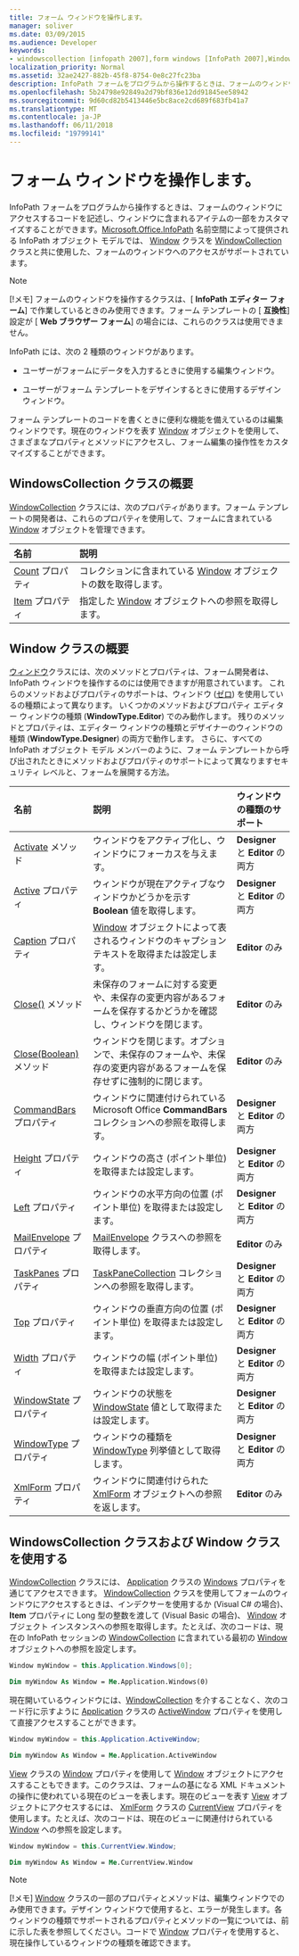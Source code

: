 ```yaml
---
title: フォーム ウィンドウを操作します。
manager: soliver
ms.date: 03/09/2015
ms.audience: Developer
keywords:
- windowscollection [infopath 2007],form windows [InfoPath 2007],Window class [InfoPath 2007]
localization_priority: Normal
ms.assetid: 32ae2427-882b-45f8-8754-0e8c27fc23ba
description: InfoPath フォームをプログラムから操作するときは、フォームのウィンドウにアクセスするコードを記述し、ウィンドウに含まれるアイテムの一部をカスタマイズすることができます。Microsoft.Office.InfoPath 名前空間によって提供される InfoPath オブジェクト モデルでは、Window クラスを WindowCollection クラスと共に使用した、フォームのウィンドウへのアクセスがサポートされています。
ms.openlocfilehash: 5b24798e92849a2d79bf836e12dd91845ee58942
ms.sourcegitcommit: 9d60cd82b5413446e5bc8ace2cd689f683fb41a7
ms.translationtype: MT
ms.contentlocale: ja-JP
ms.lasthandoff: 06/11/2018
ms.locfileid: "19799141"
---
```

# <a name="work-with-form-windows"></a>フォーム ウィンドウを操作します。

InfoPath フォームをプログラムから操作するときは、フォームのウィンドウにアクセスするコードを記述し、ウィンドウに含まれるアイテムの一部をカスタマイズすることができます。[Microsoft.Office.InfoPath](https://msdn.microsoft.com/library/Microsoft.Office.InfoPath.aspx) 名前空間によって提供される InfoPath オブジェクト モデルでは、 [Window](https://msdn.microsoft.com/library/Microsoft.Office.InfoPath.Window.aspx) クラスを [WindowCollection](https://msdn.microsoft.com/library/Microsoft.Office.InfoPath.WindowCollection.aspx) クラスと共に使用した、フォームのウィンドウへのアクセスがサポートされています。 
  
> [!NOTE]
> [!メモ] フォームのウィンドウを操作するクラスは、[ **InfoPath エディター フォーム**] で作業しているときのみ使用できます。フォーム テンプレートの [ **互換性**] 設定が [ **Web ブラウザー フォーム**] の場合には、これらのクラスは使用できません。 
  
InfoPath には、次の 2 種類のウィンドウがあります。 
  
- ユーザーがフォームにデータを入力するときに使用する編集ウィンドウ。
    
- ユーザーがフォーム テンプレートをデザインするときに使用するデザイン ウィンドウ。
    
フォーム テンプレートのコードを書くときに便利な機能を備えているのは編集ウィンドウです。現在のウィンドウを表す [Window](https://msdn.microsoft.com/library/Microsoft.Office.InfoPath.Window.aspx) オブジェクトを使用して、さまざまなプロパティとメソッドにアクセスし、フォーム編集の操作性をカスタマイズすることができます。 
  
## <a name="overview-of-the-windowscollection-class"></a>WindowsCollection クラスの概要

[WindowCollection](https://msdn.microsoft.com/library/Microsoft.Office.InfoPath.WindowCollection.aspx) クラスには、次のプロパティがあります。フォーム テンプレートの開発者は、これらのプロパティを使用して、フォームに含まれている [Window](https://msdn.microsoft.com/library/Microsoft.Office.InfoPath.Window.aspx) オブジェクトを管理できます。 
  
|**名前**|**説明**|
|:-----|:-----|
|[Count](https://msdn.microsoft.com/library/Microsoft.Office.InfoPath.WindowCollection.Count.aspx) プロパティ  <br/> |コレクションに含まれている [Window](https://msdn.microsoft.com/library/Microsoft.Office.InfoPath.Window.aspx) オブジェクトの数を取得します。  <br/> |
|[Item](https://msdn.microsoft.com/library/Microsoft.Office.InfoPath.WindowCollection.Item.aspx) プロパティ  <br/> |指定した [Window](https://msdn.microsoft.com/library/Microsoft.Office.InfoPath.Window.aspx) オブジェクトへの参照を取得します。  <br/> |
   
## <a name="overview-of-the-window-class"></a>Window クラスの概要

[ウィンドウ](https://msdn.microsoft.com/library/Microsoft.Office.InfoPath.Window.aspx)クラスには、次のメソッドとプロパティは、フォーム開発者は、InfoPath ウィンドウを操作するのには使用できますが用意されています。 これらのメソッドおよびプロパティのサポートは、ウィンドウ ([ゼロ](https://msdn.microsoft.com/library/Microsoft.Office.InfoPath.WindowType.aspx)) を使用しているの種類によって異なります。 いくつかのメソッドおよびプロパティ エディター ウィンドウの種類 (**WindowType.Editor**) でのみ動作します。 残りのメソッドとプロパティは、エディター ウィンドウの種類とデザイナーのウィンドウの種類 (**WindowType.Designer**) の両方で動作します。 さらに、すべての InfoPath オブジェクト モデル メンバーのように、フォーム テンプレートから呼び出されたときにメソッドおよびプロパティのサポートによって異なりますセキュリティ レベルと、フォームを展開する方法。
  
|**名前**|**説明**|**ウィンドウの種類のサポート**|
|:-----|:-----|:-----|
|[Activate](https://msdn.microsoft.com/library/Microsoft.Office.InfoPath.Window.Activate.aspx) メソッド  <br/> |ウィンドウをアクティブ化し、ウィンドウにフォーカスを与えます。  <br/> |**Designer** と **Editor** の両方  <br/> |
|[Active](https://msdn.microsoft.com/library/Microsoft.Office.InfoPath.Window.Active.aspx) プロパティ  <br/> |ウィンドウが現在アクティブなウィンドウかどうかを示す **Boolean** 値を取得します。  <br/> |**Designer** と **Editor** の両方  <br/> |
|[Caption](https://msdn.microsoft.com/library/Microsoft.Office.InfoPath.Window.Caption.aspx) プロパティ  <br/> |[Window](https://msdn.microsoft.com/library/Microsoft.Office.InfoPath.Window.aspx) オブジェクトによって表されるウィンドウのキャプション テキストを取得または設定します。  <br/> |**Editor** のみ  <br/> |
|[Close()](https://msdn.microsoft.com/library/Microsoft.Office.InfoPath.Window.Close.aspx) メソッド  <br/> |未保存のフォームに対する変更や、未保存の変更内容があるフォームを保存するかどうかを確認し、ウィンドウを閉じます。  <br/> |**Editor** のみ  <br/> |
|[Close(Boolean)](https://msdn.microsoft.com/library/Microsoft.Office.InfoPath.Window.Close.aspx) メソッド  <br/> |ウィンドウを閉じます。オプションで、未保存のフォームや、未保存の変更内容があるフォームを保存せずに強制的に閉じます。  <br/> |**Editor** のみ  <br/> |
|[CommandBars](https://msdn.microsoft.com/library/Microsoft.Office.InfoPath.Window.CommandBars.aspx) プロパティ  <br/> |ウィンドウに関連付けられている Microsoft Office **CommandBars** コレクションへの参照を取得します。  <br/> |**Designer** と **Editor** の両方  <br/> |
|[Height](https://msdn.microsoft.com/library/Microsoft.Office.InfoPath.Window.Height.aspx) プロパティ  <br/> |ウィンドウの高さ (ポイント単位) を取得または設定します。  <br/> |**Designer** と **Editor** の両方  <br/> |
|[Left](https://msdn.microsoft.com/library/Microsoft.Office.InfoPath.Window.Left.aspx) プロパティ  <br/> |ウィンドウの水平方向の位置 (ポイント単位) を取得または設定します。  <br/> |**Designer** と **Editor** の両方  <br/> |
|[MailEnvelope](https://msdn.microsoft.com/library/Microsoft.Office.InfoPath.Window.MailEnvelope.aspx) プロパティ  <br/> |[MailEnvelope](https://msdn.microsoft.com/library/Microsoft.Office.InfoPath.MailEnvelope.aspx) クラスへの参照を取得します。  <br/> |**Editor** のみ  <br/> |
|[TaskPanes](https://msdn.microsoft.com/library/Microsoft.Office.InfoPath.Window.TaskPanes.aspx) プロパティ  <br/> |[TaskPaneCollection](https://msdn.microsoft.com/library/Microsoft.Office.InfoPath.TaskPaneCollection.aspx) コレクションへの参照を取得します。  <br/> |**Designer** と **Editor** の両方  <br/> |
|[Top](https://msdn.microsoft.com/library/Microsoft.Office.InfoPath.Window.Top.aspx) プロパティ  <br/> |ウィンドウの垂直方向の位置 (ポイント単位) を取得または設定します。  <br/> |**Designer** と **Editor** の両方  <br/> |
|[Width](https://msdn.microsoft.com/library/Microsoft.Office.InfoPath.Window.Width.aspx) プロパティ  <br/> |ウィンドウの幅 (ポイント単位) を取得または設定します。  <br/> |**Designer** と **Editor** の両方  <br/> |
|[WindowState](https://msdn.microsoft.com/library/Microsoft.Office.InfoPath.Window.WindowState.aspx) プロパティ  <br/> |ウィンドウの状態を [WindowState](https://msdn.microsoft.com/library/Microsoft.Office.InfoPath.WindowState.aspx) 値として取得または設定します。  <br/> |**Designer** と **Editor** の両方  <br/> |
|[WindowType](https://msdn.microsoft.com/library/Microsoft.Office.InfoPath.Window.WindowType.aspx) プロパティ  <br/> |ウィンドウの種類を [WindowType](https://msdn.microsoft.com/library/Microsoft.Office.InfoPath.WindowType.aspx) 列挙値として取得します。  <br/> |**Designer** と **Editor** の両方  <br/> |
|[XmlForm](https://msdn.microsoft.com/library/Microsoft.Office.InfoPath.Window.XmlForm.aspx) プロパティ  <br/> |ウィンドウに関連付けられた [XmlForm](https://msdn.microsoft.com/library/Microsoft.Office.InfoPath.XmlForm.aspx) オブジェクトへの参照を返します。  <br/> |**Editor** のみ  <br/> |
   
## <a name="using-the-windowscollection-and-window-classes"></a>WindowsCollection クラスおよび Window クラスを使用する

[WindowCollection](https://msdn.microsoft.com/library/Microsoft.Office.InfoPath.WindowCollection.aspx) クラスには、 [Application](https://msdn.microsoft.com/library/Microsoft.Office.InfoPath.Application.Windows.aspx) クラスの [Windows](https://msdn.microsoft.com/library/Microsoft.Office.InfoPath.Application.aspx) プロパティを通じてアクセスできます。 [WindowCollection](https://msdn.microsoft.com/library/Microsoft.Office.InfoPath.WindowCollection.aspx) クラスを使用してフォームのウィンドウにアクセスするときは、インデクサーを使用するか (Visual C# の場合)、 **Item** プロパティに Long 型の整数を渡して (Visual Basic の場合)、 [Window](https://msdn.microsoft.com/library/Microsoft.Office.InfoPath.Window.aspx) オブジェクト インスタンスへの参照を取得します。たとえば、次のコードは、現在の InfoPath セッションの [WindowCollection](https://msdn.microsoft.com/library/Microsoft.Office.InfoPath.Window.aspx) に含まれている最初の [Window](https://msdn.microsoft.com/library/Microsoft.Office.InfoPath.WindowCollection.aspx) オブジェクトへの参照を設定します。 
  
```cs
Window myWindow = this.Application.Windows[0];
```

```vb
Dim myWindow As Window = Me.Application.Windows(0)
```

現在開いているウィンドウには、[WindowCollection](https://msdn.microsoft.com/library/Microsoft.Office.InfoPath.Application.ActiveWindow.aspx) を介することなく、次のコード行に示すように [Application](https://msdn.microsoft.com/library/Microsoft.Office.InfoPath.Application.aspx) クラスの [ActiveWindow](https://msdn.microsoft.com/library/Microsoft.Office.InfoPath.WindowCollection.aspx) プロパティを使用して直接アクセスすることができます。 
  
```cs
Window myWindow = this.Application.ActiveWindow;
```

```vb
Dim myWindow As Window = Me.Application.ActiveWindow
```

[View](https://msdn.microsoft.com/library/Microsoft.Office.InfoPath.Window.aspx) クラスの [Window](https://msdn.microsoft.com/library/Microsoft.Office.InfoPath.View.Window.aspx) プロパティを使用して [Window](https://msdn.microsoft.com/library/Microsoft.Office.InfoPath.View.aspx) オブジェクトにアクセスすることもできます。このクラスは、フォームの基になる XML ドキュメントの操作に使われている現在のビューを表します。現在のビューを表す [View](https://msdn.microsoft.com/library/Microsoft.Office.InfoPath.XmlForm.CurrentView.aspx) オブジェクトにアクセスするには、 [XmlForm](https://msdn.microsoft.com/library/Microsoft.Office.InfoPath.XmlForm.aspx) クラスの [CurrentView](https://msdn.microsoft.com/library/Microsoft.Office.InfoPath.View.aspx) プロパティを使用します。たとえば、次のコードは、現在のビューに関連付けられている [Window](https://msdn.microsoft.com/library/Microsoft.Office.InfoPath.Window.aspx) への参照を設定します。 
  
```cs
Window myWindow = this.CurrentView.Window;
```

```vb
Dim myWindow As Window = Me.CurrentView.Window
```

> [!NOTE]
> [!メモ] [Window](https://msdn.microsoft.com/library/Microsoft.Office.InfoPath.Window.aspx) クラスの一部のプロパティとメソッドは、編集ウィンドウでのみ使用できます。デザイン ウィンドウで使用すると、エラーが発生します。各ウィンドウの種類でサポートされるプロパティとメソッドの一覧については、前に示した表を参照してください。コードで [Window](https://msdn.microsoft.com/library/Microsoft.Office.InfoPath.Window.aspx) プロパティを使用すると、現在操作しているウィンドウの種類を確認できます。 
  

